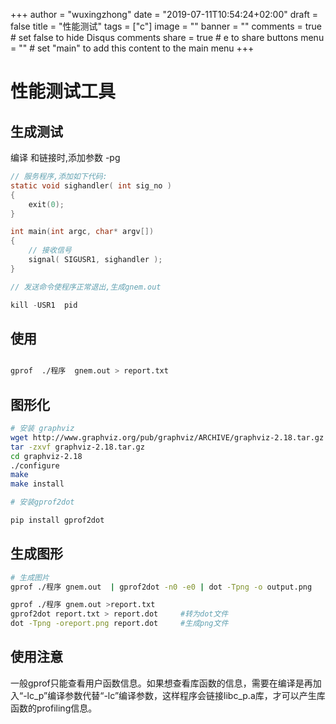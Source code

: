 +++
author = "wuxingzhong"
date = "2019-07-11T10:54:24+02:00"
draft = false
title = "性能测试"
tags = ["c"]
image = ""
banner = ""
comments = true     # set false to hide Disqus comments
share = true        # e to share buttons
menu = ""           # set "main" to add this content to the main menu
+++

# 性能测试工具

## 生成测试

编译 和链接时,添加参数 -pg

```C
// 服务程序,添加如下代码:
static void sighandler( int sig_no )
{
    exit(0);
}

int main(int argc, char* argv[])
{
    // 接收信号 
    signal( SIGUSR1, sighandler );
}

// 发送命令使程序正常退出,生成gnem.out

kill -USR1  pid

```

## 使用

```bash

gprof  ./程序  gnem.out > report.txt
```

## 图形化

```bash
# 安装 graphviz
wget http://www.graphviz.org/pub/graphviz/ARCHIVE/graphviz-2.18.tar.gz
tar -zxvf graphviz-2.18.tar.gz
cd graphviz-2.18
./configure
make
make install

# 安装gprof2dot

pip install gprof2dot

```

## 生成图形

```bash
# 生成图片 
gprof ./程序 gnem.out  | gprof2dot -n0 -e0 | dot -Tpng -o output.png

gprof ./程序 gnem.out >report.txt
gprof2dot report.txt > report.dot     #转为dot文件
dot -Tpng -oreport.png report.dot     #生成png文件
```

## 使用注意

一般gprof只能查看用户函数信息。如果想查看库函数的信息，需要在编译是再加入“-lc_p”编译参数代替“-lc”编译参数，这样程序会链接libc_p.a库，才可以产生库函数的profiling信息。
